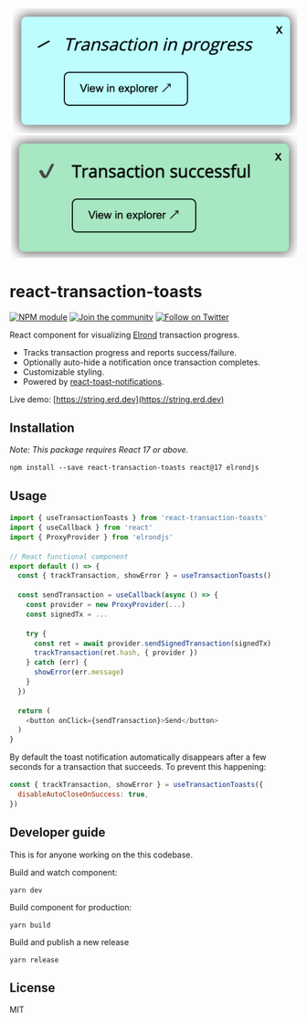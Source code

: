 ![scr1](./screenshot.png)
![scr2](./screenshot2.png)

# react-transaction-toasts

[![NPM module](https://badge.fury.io/js/react-transaction-toasts.svg)](https://badge.fury.io/js/react-transaction-toasts)
[![Join the community](https://img.shields.io/badge/Chat%20on-Telegram-brightgreen.svg?color=0088cc)](https://t.me/erdDEV)
[![Follow on Twitter](https://img.shields.io/twitter/url/http/shields.io.svg?style=social&label=Follow&maxAge=2592000)](https://twitter.com/erd_dev)

React component for visualizing [Elrond](https://elrond.com) transaction progress.

* Tracks transaction progress and reports success/failure.
* Optionally auto-hide a notification once transaction completes.
* Customizable styling.
* Powered by [react-toast-notifications](https://github.com/jossmac/react-toast-notifications).

Live demo: [https://string.erd.dev](https://string.erd.dev)

## Installation

_Note: This package requires React 17 or above._

```shell
npm install --save react-transaction-toasts react@17 elrondjs
```

## Usage

```js
import { useTransactionToasts } from 'react-transaction-toasts'
import { useCallback } from 'react'
import { ProxyProvider } from 'elrondjs'

// React functional component
export default () => {
  const { trackTransaction, showError } = useTransactionToasts()

  const sendTransaction = useCallback(async () => {
    const provider = new ProxyProvider(...)
    const signedTx = ...

    try {
      const ret = await provider.sendSignedTransaction(signedTx)
      trackTransaction(ret.hash, { provider })
    } catch (err) {
      showError(err.message)
    }
  })

  return (
    <button onClick={sendTransaction}>Send</button>
  )
}
```

By default the toast notification automatically disappears after a few seconds for a 
transaction that succeeds. To prevent this happening:

```js
const { trackTransaction, showError } = useTransactionToasts({
  disableAutoCloseOnSuccess: true,
})
```

## Developer guide

This is for anyone working on the this codebase.

Build and watch component:

```shell
yarn dev
```

Build component for production:

```shell
yarn build
```

Build and publish a new release

```
yarn release
```

## License

MIT
